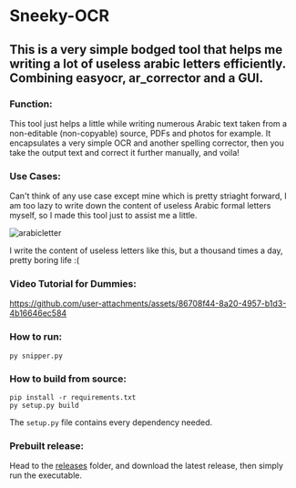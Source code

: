 # Sneeky-OCR
## This is a very simple bodged tool that helps me writing a lot of useless arabic letters efficiently. Combining easyocr, ar_corrector and a GUI.

### Function:
This tool just helps a little while writing numerous Arabic text taken from a non-editable (non-copyable) source, PDFs and photos for example.
It encapsulates a very simple OCR and another spelling corrector, then you take the output text and correct it further manually, and voila!

### Use Cases:
Can't think of any use case except mine which is pretty striaght forward, I am too lazy to write down the content of useless Arabic formal letters myself, so I made this tool just to assist me a little.


![arabicletter](https://github.com/user-attachments/assets/7ec79337-4b2f-4b9f-a1ff-ec318cca3be9)


I write the content of useless letters like this, but a thousand times a day, pretty boring life :(

### Video Tutorial for Dummies:
https://github.com/user-attachments/assets/86708f44-8a20-4957-b1d3-4b16646ec584

### How to run:

```py snipper.py```

### How to build from source:
```
pip install -r requirements.txt
py setup.py build
```
The ```setup.py``` file contains every dependency needed.

### Prebuilt release:
Head to the [releases](https://github.com/aymanreda56/Sneeky-OCR/releases) folder, and download the latest release, then simply run the executable.
